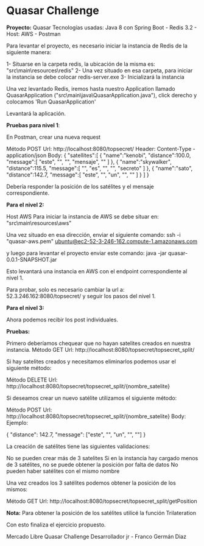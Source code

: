 # Quasar Challenge

<b>Proyecto:</b> Quasar
Tecnologías usadas: Java 8 con Spring Boot - Redis 3.2 - Host: AWS - Postman

Para levantar el proyecto, es necesario iniciar la instancia de Redis de la siguiente manera:

1- Situarse en la carpeta redis, la ubicación de la misma es: "src\main\resources\redis"
2- Una vez situado en esa carpeta, para iniciar la instancia se debe colocar redis-server.exe
3- Inicializará la instancia

Una vez levantado Redis, iremos hasta nuestro Application llamado QuasarApplication ("src\main\java\QuasarApplication.java"), click derecho y colocamos 'Run QuasarApplication'

Levantará la aplicación.

<b>Pruebas para nivel 1</b>:

En Postman, crear una nueva request

Método POST
Url: http://localhost:8080/topsecret/
Header: Content-Type - application/json
Body: {
   "satellites":[
      {
         "name":"kenobi",
         "distance":100.0,
         "message":[
            "este",
            "",
            "",
            "mensaje",
            ""
         ]
      },
      {
         "name":"skywalker",
         "distance":115.5,
         "message":[
            "",
            "es",
            "",
            "",
            "secreto"
         ]
      },
      {
         "name":"sato",
         "distance":142.7,
         "message":[
            "este",
            "",
            "un",
            "",
            ""
         ]
      }
   ]
}

Debería responder la posición de los satélites y el mensaje correspondiente.


<b>Para el nivel 2:</b>

Host AWS
Para iniciar la instancia de AWS se debe situar en: "src\main\resources\aws"

Una vez situado en esa dirección, enviar el siguiente comando: ssh -i "quasar-aws.pem" ubuntu@ec2-52-3-246-162.compute-1.amazonaws.com

y luego para levantar el proyecto enviar este comando: java -jar quasar-0.0.1-SNAPSHOT.jar

Esto levantará una instancia en AWS con el endpoint correspondiente al nivel 1.

Para probar, solo es necesario cambiar la url a: 52.3.246.162:8080/topsecret/ y seguir los pasos del nivel 1.

<b>Para el nivel 3:</b>

Ahora podemos recibir los post individuales. 

<b>Pruebas:</b>

Primero deberíamos chequear que no hayan satelites creados en nuestra instancia.
Método GET
Url: http://localhost:8080/topsecret/topsecret_split/

Si hay satelites creados y necesitamos eliminarlos podemos usar el siguiente método:

Método DELETE
Url: http://localhost:8080/topsecret/topsecret_split/{nombre_satelite}

Si deseamos crear un nuevo satélite utilizamos el siguiente método:

Método POST
Url: http://localhost:8080/topsecret/topsecret_split/{nombre_satelite}
Body: 
  Ejemplo: 

  {
  "distance": 142.7,
  "message": ["este", "", "un", "", ""]
  }

La creación de satélites tiene las siguientes validaciones:

  No se pueden crear más de 3 satelites
  Si en la instancia hay cargado menos de 3 satélites, no se puede obtener la posición por falta de datos
  No pueden haber satélites con el mismo nombre
  
Una vez creados los 3 satélites podemos obtener la posición de los mismos:

Método GET
Url: http://localhost:8080/topsecret/topsecret_split/getPosition

<b>Nota:</b> Para obtener la posición de los satélites utilicé la función Trilateration

Con esto finaliza el ejercicio propuesto.

Mercado Libre
Quasar Challenge
Desarrollador jr - Franco Germán Diaz

